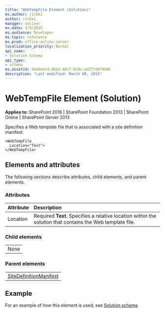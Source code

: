 ```yaml
---
title: "WebTempFile Element (Solution)"
ms.author: rickki
author: rickki
manager: soliver
ms.date: 3/9/2015
ms.audience: Developer
ms.topic: reference
ms.prod: office-online-server
localization_priority: Normal
api_name:
- Solution Schema
api_type:
- schema
ms.assetid: dad6e4c4-96a3-46cf-9c0c-ad2ffd8fd946
description: "Last modified: March 09, 2015"
---
```


# WebTempFile Element (Solution)

 
  
 **Applies to:** SharePoint 2016 | SharePoint Foundation 2013 | SharePoint Online | SharePoint Server 2013
  
Specifies a Web template file that is associated with a site definition manifest.
  
```
<WebTempFile
  Location="Text">
</WebTempFile>
```

## Elements and attributes

The following sections describe attributes, child elements, and parent elements.

### Attributes

|**Attribute**|**Description**|
|:-----|:-----|
|Location  <br/> |Required **Text**. Specifies a relative location within the solution that contains the Web template file.  <br/> |
   
### Child elements

||
|:-----|
|None |
   
### Parent elements

||
|:-----|
|[SiteDefinitionManifest](sitedefinitionmanifest-element-solution.md)|
   
## Example

For an example of how this element is used, see [Solution schema](solution-schema.md).
  

